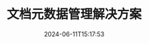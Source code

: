 ---
############################# Static ############################
layout: "family"
date:  2024-06-11T15:17:53
draft: false

product: "Metadata"
product_tag: "metadata"

lang: zh

############################# Head ############################
head_title: ".NET、Java、Node.js API 和 GroupDocs 的在线元数据操作应用程序"
head_description: "C# .NET 和 Java 原生的文档元数据 API。读取、写入、编辑和比较所有流行格式的元信息。分析和导出元数据。"

############################# Header ############################
title: "文档元数据管理解决方案"
description:  |
  用于读取、编辑、替换和删除流行平台上文档、图像和其他文件格式的元数据的 API 和应用程序。

  将隐藏的元数据信息添加到您的业务文件和文档中。

  修改或删除文档中已存在的元数据。

  收集和分析有关文档和文件元数据的信息。

############################# Supported Platforms ###############################
supported_platforms:
  enable: true
  head_title: "选择您的平台"
  title: "平台独立性"
  description: "GroupDocs.Metadata 与多种操作系统和框架兼容："
  details_link_title: "了解更多"

  items:
    # items loop
    - title: ".NET"
      description: GroupDocs.Metadata .NET 
      color: "blue"
      tag: "net"
      link: "/metadata/net/"
      features_link: "https://docs.groupdocs.com/metadata/net/system-requirements/"
      features:
          # features loop
          - rows: "4"
            content: |
                    .NET Core 3.0 or higher <br> .NET 5.0 or higher <br> .NET Standard 2.1
      
          # features loop
          - rows: "1"
            content: |
                    Windows <br> Linux <br> Mac OS
      
          # features loop
          - rows: "3"
            content: |
                    Microsoft Visual Studio <br> JetBrains Rider <br> Microsoft Visual Code
      
          # features loop
          - rows: "1"
            content: |
                    70+ file formats
      

    # items loop
    - title: "Java"
      description: GroupDocs.Metadata Java
      color: "red"
      tag: "java"
      link: "/metadata/java/"
      features_link: "https://docs.groupdocs.com/metadata/java/system-requirements/"
      features:
          # features loop
          - rows: "4"
            content: |
                    J2SE 7.0 or higher <br> Kotlin
      
          # features loop
          - rows: "1"
            content: |
                    Windows <br> Linux <br> Mac OS
      
          # features loop
          - rows: "3"
            content: |
                    IntelliJ IDEA <br> Eclipse <br> NetBeans
      
          # features loop
          - rows: "1"
            content: |
                    70+ file formats

    # items loop
    - title: "Node.js"
      description: GroupDocs.Metadata Node.js
      color: "green"
      tag: "nodejs-java"
      link: "/metadata/nodejs-java/"
      features_link: "https://docs.groupdocs.com/metadata/"
      features:
          # features loop
          - rows: "4"
            content: |
                    Node.js 16+ and J2SE 8.0 (1.8)+
      
          # features loop
          - rows: "1"
            content: |
                    Windows <br> Linux <br> Mac OS
      
          # features loop
          - rows: "3"
            content: |
                    Atom <br> Visual Studio Code <br> 任何其他文本编辑器
      
          # features loop
          - rows: "1"
            content: |
                    70+ file formats

############################# Features ###############################
features:
  enable: true
  title: "GroupDocs.Metadata 功能回顾"
  description: "我们的解决方案旨在操作许多流行文件格式的元数据，包括图像和办公文档。"

  items:
    # items loop
    - icon: "protect"
      title: "保护商业信息"
      content: "将隐藏元数据添加到敏感文件和文档中。"

    # items loop
    - icon: "control"
      title: "控制文档元数据"
      content: "收集有关文档包含的元数据的详细信息。"

    # items loop
    - icon: "manipulate"
      title: "操纵元数据信息"
      content: "修改多种受支持文件格式的内容或删除元数据。"

    # items loop
    - icon: "additional"
      title: "各种附加功能"
      content: "获取文档预览、提取元数据包等。"

############################# Code Samples ###############################
code_samples:
  enable: true
  title: "使用元数据保护文档"
  description: "GroupDocs.Metadata典型操作代码示例。"

  items:
    # items loop
    - title: "从图像和文档中删除不必要的元数据"
      content: "GroupDocs.Metadata 可帮助您轻松删除文件和文档中的隐藏信息。您可以快速删除拍摄图像的时间和地点等详细信息，或从 Office 文档中删除作者和编辑者信息。"
      samples:
          # samples loop
          - language: "C#"
            color: "blue"
            content: |
                    <code class="language-csharp" data-lang="csharp">
                        // 将文档路径传递给 Metadata 构造函数

                        using (Metadata metadata = new Metadata("source.docx"))
                        {
                            // 删除连接到创建者和编辑者的文档属性
                            var affected = metadata.RemoveProperties(
                                p => p.Tags.Contains(Tags.Person.Creator) ||
                                    p.Tags.Contains(Tags.Person.Editor);

                            // 元数据删除处理结果
                            Console.WriteLine("Properties removed: {0}", affected);

                            // 保存清理后的文档
                            metadata.Save("result.docx");
                        }                    
                    </code>

          # samples loop
          - language: "Java"
            color: "red"
            content: |
                    <code class="language-java" data-lang="java">
                        // 将文档路径传递给 Metadata 构造函数

                        try (Metadata metadata = new Metadata("source.docx");{

                            // 删除连接到创建者和编辑者的文档属性
                            int affected = metadata.removeProperties(
                                new ContainsTagSpecification(Tags.getPerson().getCreator()).or(
                                new ContainsTagSpecification(Tags.getPerson().getEditor())));

                            // 元数据删除处理结果
                            System.out.println(String.format("Properties removed: %s", affected));

                            // 保存清理后的文档
                            metadata.save("result.docx");
                        }

                    </code>

          # samples loop
          - language: "TypeScript"
            color: "green"
            content: |
                    <code class="language-java" data-lang="javascript">
                        // 将文档路径传递给 Metadata 构造函数

                        const metadata = new groupdocs.metadata.Metadata("source.docx");
    
                        // 删除连接到创建者和编辑者的文档属性
                        var affected = metadata.removeProperties(
                            new groupdocs.metadata.ContainsTagSpecification(groupdocs.metadata.Tags.getPerson().getCreator()).or(
                            new groupdocs.metadata.ContainsTagSpecification(groupdocs.metadata.Tags.getPerson().getEditor()))
                            );

                        // 元数据删除处理结果
                        console.log('Properties removed: ${affected}');

                        // 保存清理后的文档
                        metadata.save("result.docx");                        

                    </code>

############################# Supported Formats ###############################
formats:
  enable: true
  title: "支持70多种格式"
  description: "GroupDocs.Metadata 有助于控制流行文档和文件格式的元数据。"

############################# Metrics ###############################
metrics:
  enable: true
  title: "GroupDocs.Metadata 成就"
  description: "了解我们图书馆成就的关键指标"

  items:
    # items loop
    - number: "70+"
      title: "支持的格式"
      content: "GroupDocs.Metadata 支持 70 多种流行文件格式的元数据操作。"

    # items loop
    - number: "700k"
      title: "NuGet 下载"
      content: ".NET NuGet 包的 GroupDocs.Metadata 下载次数超过 700,000 次。"

    # items loop
    - number: "15k"
      title: "Maven 下载"
      content: "GroupDocs.Metadata 在 Maven 上有 15,000 次下载。强大的 Java 元数据管理。"

    # items loop
    - number: "140+"
      title: "快乐的顾客"
      content: "著名公司和个人开发者都喜欢使用 GroupDocs 产品来构建创新解决方案。"


############################# Customers ###############################
customers:
  enable: true
  title: "我们满意的客户"
  description: "GroupDocs 产品受到全球许多客户的信赖，并在全球许多有竞争力的业务解决方案中使用。"

  items:
    # items loop
    - title: "BenQ Corporation"
      logo: "benq"
      
    # items loop
    - title: "Nasdaq Stock Market"
      logo: "nasdaq"
      
    # items loop
    - title: "AT&T Inc."
      logo: "att"
      
    # items loop
    - title: "Customer logo AstraZeneca"
      logo: "astrazeneca"
      
    # items loop
    - title: "Central Bank of Argentina"
      logo: "argentinacentralbank"
      
    # items loop
    - title: "Roche Holding AG"
      logo: "roche"
      
    # items loop
    - title: "Capita"
      logo: "capita"
      
    # items loop
    - title: "Axa S.A."
      logo: "axa"
      
    # items loop
    - title: "Instructure Inc."
      logo: "instructure"
      
    # items loop
    - title: "Wipro"
      logo: "wipro"


############################# Actions ###############################
actions:
  enable: true
  title: "准备开始？"
  description: "在您的应用程序中免费试用 GroupDocs.Metadata 功能"

  items:
    # items loop
    - title: ".NET"
      color: "blue"
      link: "/metadata/net/"

    # items loop
    - title: "Java"
      color: "red"
      link: "/metadata/java/"

    # items loop
    - title: "Node.js"
      color: "green"
      link: "/metadata/nodejs-java/"      

############################# FAQ ###############################
faq:
  enable: true
  title: "经常问的问题"
  description: "对我们的产品有疑问吗？我们有答案！"

  items:
    # items loop
    - question: "GroupDocs.Metadata 是否需要第三方软件来处理文档元数据？"
      answer: "GroupDocs.Metadata 独立运营；不需要 Microsoft Office 或 Adob​​e Acrobat 等外部库。"

    # items loop
    - question: "我可以在购买前试用 GroupDocs.Metadata 功能吗？"
      answer: "绝对地！ GroupDocs.Metadata 提供免费试用。安装它并探索它的功能。但是，请注意，试用版会在您的文档中添加“试用徽章”，并且仅处理前 3 页。为了获得完整的体验，请获取完整功能的免费 30 天临时许可证。查看详细信息[此处](https://purchase.groupdocs.com/temporary-license/)。"

    # items loop
    - question: "有哪些类型的许可证可用？"
      answer: "正在寻找 GroupDocs.Metadata 许可证？我们为您提供了多种选择。根据您团队中的开发人员数量、部署位置（例如，单个办公室或远程工作场所）以及最终客户分发是否需要与客户共享 SDK/API 等因素，从适合您需求的许可证中进行选择。或者，选择按月使用许可证，您可以根据计量计划​​的使用情况付费。进一步探索并找到最合适的产品[此处](https://purchase.groupdocs.com/pricing/metadata/net/)。"

############################# Cloud Links ###############################
cloud_links:
  enable: true
  title: "GroupDocs.Metadata 低代码 API 包括"
  description: "使用我们基于云的 REST API 管理应用程序内业务文件中的敏感元数据。"
  
  items:
    # items loop
    - title: "GroupDocs.Metadata Cloud for cURL"
      content: "使用 cURL RESTful 元数据操作 API 来管理应用程序中 PDF、Word、Excel、演示文稿、图像和多媒体文件的元数据信息。"
      icon: "groupdocs_metadata-for-curl"
      link: "https://products.groupdocs.cloud/metadata/curl"

    # items loop
    - title: "GroupDocs.Metadata Cloud for .NET"
      content: "将元数据 REST API 与 .NET SDK 结合使用，在 .NET 应用程序内的文档格式中添加、编辑、提取、搜索和删除元数据。"
      icon: "groupdocs_metadata-for-net"
      link: "https://products.groupdocs.cloud/metadata/net"

    # items loop
    - title: "GroupDocs.Metadata Cloud for Java"
      content: "使用 Metadata SDK for Java 通过强大的元数据管理功能增强您的 Java 应用程序。"
      icon: "groupdocs_metadata-for-java"
      link: "https://products.groupdocs.cloud/metadata/java"

############################# App links ###############################
app_links:
  enable: true
  title: "GroupDocs.Metadata 没有代码应用程序包括"
  description: "访问 GroupDocs Web 应用程序来管理文档元数据。在您喜爱的浏览器中免费处理 70 多种流行的文件格式。"

  items:
    # items loop
    - title: "GroupDocs.Metadata Total"
      content: "免费应用程序可查看和编辑 Word、Excel、PDF、PowerPoint 和 70 多种文档类型的元数据。"
      icon: "groupdocs_metadata-app"
      link: "https://products.groupdocs.app/metadata/total"

    # items loop
    - title: "GroupDocs.Metadata DOCX"
      content: "MS Word 文档的免费在线元数据查看器和编辑器。"
      icon: "groupdocs_words-app"
      link: "https://products.groupdocs.app/metadata/docx"

    # items loop
    - title: "GroupDocs.Metadata PDF"
      content: "在线查看或编辑 PDF 文档的元数据信息。"
      icon: "groupdocs_pdf-app"
      link: "https://products.groupdocs.app/metadata/pdf"


      


---